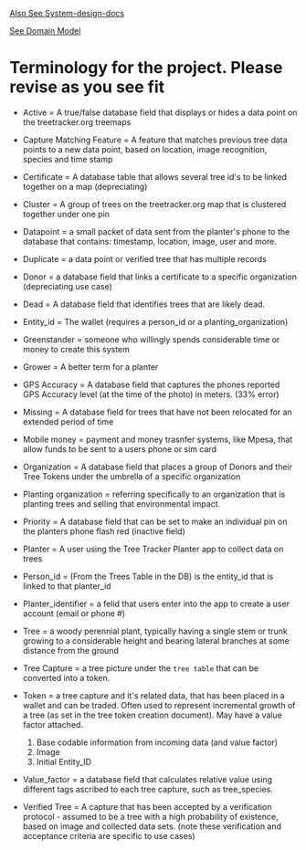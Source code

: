 [Also See System-design-docs](https://github.com/Greenstand/system-design-docs)

[See Domain Model](https://github.com/Greenstand/system-design-docs/blob/master/domain-model/domain_model.md)


# Terminology for the project. Please revise as you see fit

- Active = A true/false database field that displays or hides a data point on the treetracker.org treemaps
- Capture Matching Feature = A feature that matches previous tree data points to a new data point, based on location, image recognition, species and time stamp
- Certificate = A database table that allows several tree id's to be linked together on a map (depreciating)
- Cluster = A group of trees on the treetracker.org map that is clustered together under one pin
- Datapoint = a small packet of data sent from the planter's phone to the database that contains: timestamp, location, image, user and more.
- Duplicate = a data point or verified tree that has multiple records
- Donor = a database field that links a certificate to a specific organization (depreciating use case)
- Dead = A database field that identifies trees that are likely dead.
- Entity_id = The wallet (requires a person_id or a planting_organization)
- Greenstander = someone who willingly spends considerable time or money to create this system
- Grower = A better term for a planter
- GPS Accuracy = A database field that captures the phones reported GPS Accuracy level (at the time of the photo) in meters. (33% error)
- Missing = A database field for trees that have not been relocated for an extended period of time
- Mobile money = payment and money trasnfer systems, like Mpesa, that allow funds to be sent to a users phone or sim card
- Organization = A database field that places a group of Donors and their Tree Tokens under the umbrella of a specific organization
- Planting organization = referring specifically to an organization that is planting trees and selling that environmental impact.
- Priority = A database field that can be set to make an individual pin on the planters phone flash red (inactive field)
- Planter = A user using the Tree Tracker Planter app to collect data on trees
- Person_id = (From the Trees Table in the DB) is the entity_id that is linked to that planter_id
- Planter_identifier = a felid that users enter into the app to create a user account (email or phone #)
- Tree = a woody perennial plant, typically having a single stem or trunk growing to a considerable height and bearing lateral branches at some distance from the ground
- Tree Capture = a tree picture under the `tree table` that can be converted into a token.
- Token = a tree capture and it's related data, that has been placed in a wallet and can be traded. Often used to represent incremental growth of a tree (as set in the tree token creation document). May have a value factor attached.
   1. Base codable information from incoming data (and value factor)
   2. Image
   3. Initial Entity_ID

- Value_factor = a database field that calculates relative value using different tags ascribed to each tree capture, such as tree_species.
- Verified Tree = A capture that has been accepted by a verification protocol - assumed to be a tree with a high probability of existence, based on image and collected data sets. (note these verification and acceptance criteria are specific to use cases)
